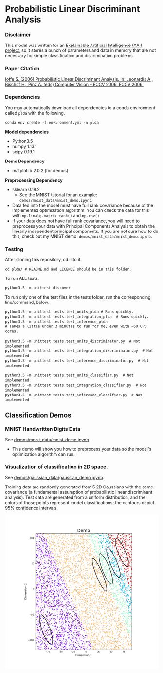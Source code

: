 # Probabilistic Linear Discriminant Analysis

### Disclaimer
This model was written for
 an [Explainable Artificial Intelligence (XAI) project](
     http://shaftolab.com/people.html), 
 so it stores a bunch of parameters and data in memory that 
 are not necessary for simple classification and discrimination problems.

### Paper Citation
[Ioffe S. (2006) Probabilistic Linear Discriminant Analysis. 
 In: Leonardis A., Bischof H., Pinz A. (eds) Computer Vision – ECCV 2006. 
 ECCV 2006.](
 https://link.springer.com/chapter/10.1007/11744085_41)

### Dependencies
You may automatically download all dependencies to a conda environment 
 called `plda` with the following. 

```conda env create -f environment.yml -n plda```

__Model dependencies__
- Python3.5
- numpy 1.13.1
- scipy 0.19.1

__Demo Dependency__
- matplotlib 2.0.2  (for demos) 

__Preprocessing Dependency__
- sklearn 0.18.2
  - See the MNIST tutorial for an example: 
     `demos/mnist_data/mnist_demo.ipynb`.
- Data fed into the model must have full rank covariance because of the
   implemented optimization algorithm.
  You can check the data for this with `np.linalg.matrix_rank()` and
   `np.cov()`.
- If your data does not have full rank covariance, 
   you will need to preprocess your data with Principal Components Analysis
   to obtain the linearly independent principal components. 
  If you are not sure how to do this, check out my MNIST demo: 
   `demos/mnist_data/mnist_demo.ipynb`.

### Testing

After cloning this repository, cd into it.
``` shell
cd plda/ # README.md and LICENSE should be in this folder.
```

To run ALL tests:
``` shell
python3.5 -m unittest discover
```

To run only one of the test files in the tests folder, 
 run the corresponding line/command, below:
``` shell
python3.5 -m unittest tests.test_units_plda # Runs quickly.
python3.5 -m unittest tests.test_integration_plda  # Runs quickly.
python3.5 -m unittest tests.test_inference_plda 
# Takes a little under 3 minutes to run for me, even with ~60 CPU cores.

python3.5 -m unittest tests.test_units_discriminator.py  # Not implemented
python3.5 -m unittest tests.test_integration_discriminator.py  # Not implemented
python3.5 -m unittest tests.test_inference_discriminator.py  # Not implemented

python3.5 -m unittest tests.test_units_classifier.py  # Not implemented
python3.5 -m unittest tests.test_integration_classifier.py  # Not implemented
python3.5 -m unittest tests.test_inference_classifier.py  # Not implemented
```

## Classification Demos

### MNIST Handwritten Digits Data
See [demos/mnist_data/mnist_demo.ipynb](
     ./demos/mnist_data/mnist_demo.ipynb).
- This demo will show you how to preprocess your data so the model's
   optimization algorithm can run.

### Visualization of classification in 2D space.
See [demos/gaussian_data/gaussian_demo.ipynb](
     ./demos/gaussian_data/gaussian_demo.ipynb).

Training data are randomly generated from 5 2D Gaussians with 
 the same covariance (a fundamental assumption of
 probabilistic linear discriminant analysis).
Test data are generated from a uniform distribution, 
 and the colors of those points represent model classifications; 
 the contours depict 95% confidence intervals. 

![Figure 1-1](/demos/gaussian_data/classification_demo.jpg?raw=True)
